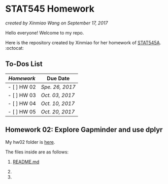 # STAT545 Homework
*created by Xinmiao Wang on September 17, 2017*

Hello everyone! Welcome to my repo.

Here is the repository created by Xinmiao for her homework of [STAT545A](http://stat545.com/).  :octocat: 

## To-Dos List

  *Homework*   |   **Due Date**    
-------------- | ---------------
 - [ ] HW 02   |  *Spe. 26, 2017*
 - [ ] HW 03   |  *Oct. 03, 2017*
 - [ ] HW 04   |  *Oct. 10, 2017*
 - [ ] HW 05   |  *Oct. 20, 2017*


## Homework 02: Explore Gapminder and use dplyr

My hw02 folder is [here](https://github.com/xinmiaow/STAT545-hw-Wang-Xinmiao/tree/master/hw02). 

The files inside are as follows:

1. [README.md](https://github.com/xinmiaow/STAT545-hw-Wang-Xinmiao/blob/master/hw02/README.md)

2. 

3.



